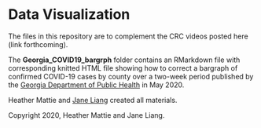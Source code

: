 # Data Visualization

The files in this repository are to complement the CRC videos posted here (link forthcoming).

The **Georgia_COVID19_bargrph** folder contains an RMarkdown file with corresponding knitted HTML file showing how to correct a bargraph of confirmed COVID-19 cases by county over a two-week period published by the [Georgia Department of Public Health](https://dph.georgia.gov/covid-19-daily-status-report) in May 2020.

Heather Mattie and [Jane Liang](https://github.com/janewliang) created all materials.


Copyright 2020, Heather Mattie and Jane Liang.
